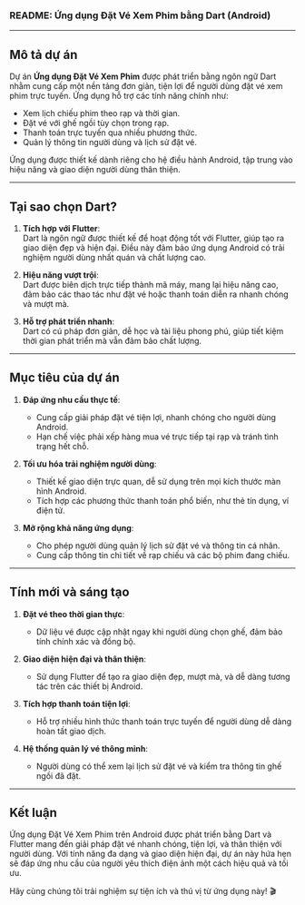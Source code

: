### README: Ứng dụng Đặt Vé Xem Phim bằng Dart (Android)

---

## **Mô tả dự án**  
Dự án **Ứng dụng Đặt Vé Xem Phim** được phát triển bằng ngôn ngữ Dart nhằm cung cấp một nền tảng đơn giản, tiện lợi để người dùng đặt vé xem phim trực tuyến. Ứng dụng hỗ trợ các tính năng chính như:  

- Xem lịch chiếu phim theo rạp và thời gian.  
- Đặt vé với ghế ngồi tùy chọn trong rạp.  
- Thanh toán trực tuyến qua nhiều phương thức.  
- Quản lý thông tin người dùng và lịch sử đặt vé.  

Ứng dụng được thiết kế dành riêng cho hệ điều hành Android, tập trung vào hiệu năng và giao diện người dùng thân thiện.  

---

## **Tại sao chọn Dart?**  

1. **Tích hợp với Flutter**:  
   Dart là ngôn ngữ được thiết kế để hoạt động tốt với Flutter, giúp tạo ra giao diện đẹp và hiện đại. Điều này đảm bảo ứng dụng Android có trải nghiệm người dùng nhất quán và chất lượng cao.  

2. **Hiệu năng vượt trội**:  
   Dart được biên dịch trực tiếp thành mã máy, mang lại hiệu năng cao, đảm bảo các thao tác như đặt vé hoặc thanh toán diễn ra nhanh chóng và mượt mà.  

3. **Hỗ trợ phát triển nhanh**:  
   Dart có cú pháp đơn giản, dễ học và tài liệu phong phú, giúp tiết kiệm thời gian phát triển mà vẫn đảm bảo chất lượng.  

---

## **Mục tiêu của dự án**  

1. **Đáp ứng nhu cầu thực tế**:  
   - Cung cấp giải pháp đặt vé tiện lợi, nhanh chóng cho người dùng Android.  
   - Hạn chế việc phải xếp hàng mua vé trực tiếp tại rạp và tránh tình trạng hết chỗ.  

2. **Tối ưu hóa trải nghiệm người dùng**:  
   - Thiết kế giao diện trực quan, dễ sử dụng trên mọi kích thước màn hình Android.  
   - Tích hợp các phương thức thanh toán phổ biến, như thẻ tín dụng, ví điện tử.  

3. **Mở rộng khả năng ứng dụng**:  
   - Cho phép người dùng quản lý lịch sử đặt vé và thông tin cá nhân.  
   - Cung cấp thông tin chi tiết về rạp chiếu và các bộ phim đang chiếu.  

---

## **Tính mới và sáng tạo**  

1. **Đặt vé theo thời gian thực**:  
   - Dữ liệu vé được cập nhật ngay khi người dùng chọn ghế, đảm bảo tính chính xác và đồng bộ.  

2. **Giao diện hiện đại và thân thiện**:  
   - Sử dụng Flutter để tạo ra giao diện đẹp, mượt mà, và dễ dàng tương tác trên các thiết bị Android.  

3. **Tích hợp thanh toán tiện lợi**:  
   - Hỗ trợ nhiều hình thức thanh toán trực tuyến để người dùng dễ dàng hoàn tất giao dịch.  

4. **Hệ thống quản lý vé thông minh**:  
   - Người dùng có thể xem lại lịch sử đặt vé và kiểm tra thông tin ghế ngồi đã đặt.  

---

## **Kết luận**  

Ứng dụng Đặt Vé Xem Phim trên Android được phát triển bằng Dart và Flutter mang đến giải pháp đặt vé nhanh chóng, tiện lợi, và thân thiện với người dùng. Với tính năng đa dạng và giao diện hiện đại, dự án này hứa hẹn sẽ đáp ứng nhu cầu của người yêu thích điện ảnh một cách hiệu quả và tối ưu.  

Hãy cùng chúng tôi trải nghiệm sự tiện ích và thú vị từ ứng dụng này! 🎬  
